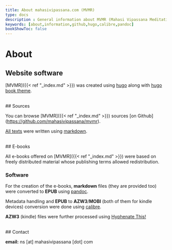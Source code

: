 ```yaml
---
title: About mahasivipassana.com (MVMR)
type: docs
description : General information about MVMR (Mahasi Vipassana Meditation Resources)
keywords: [about,information,github,hugo,calibre,pandoc] 
bookShowToc: false
---
```


# About

## Website software
[MVMR]({{< ref "_index.md" >}}) was created using [hugo](https://gohugo.io/) along with [hugo book  theme](https://github.com/alex-shpak/hugo-book). 

<br>
## Sources

You can browse [MVMR]({{< ref "_index.md" >}}) sources [on Github] (https://github.com/mahasivipassana/mvmr).

[All texts](https://github.com/mahasivipassana/mahasivipassana/tree/master/content/docs) were written using [markdown](https://en.wikipedia.org/wiki/Markdown). 

<br>
## E-books

All e-books offered on [MVMR]({{< ref "_index.md" >}}) were based on freely distributed material whose publishing terms allowed redistribution.

### Software

For the creation of the e-books, **markdown** files (they are provided too) were converted to **EPUB** using [pandoc](https://pandoc.org/).

Metadata handling and **EPUB** to **AZW3**/**MOBI** (both of them for kindle devices) conversion were done using [calibre](https://calibre-ebook.com/).

**AZW3** (kindle) files were further processed using [Hyphenate This!](https://www.mobileread.com/forums/showthread.php?t=208534)

<br>
## Contact

**email:** ns [at] mahasivipassana [dot] com
